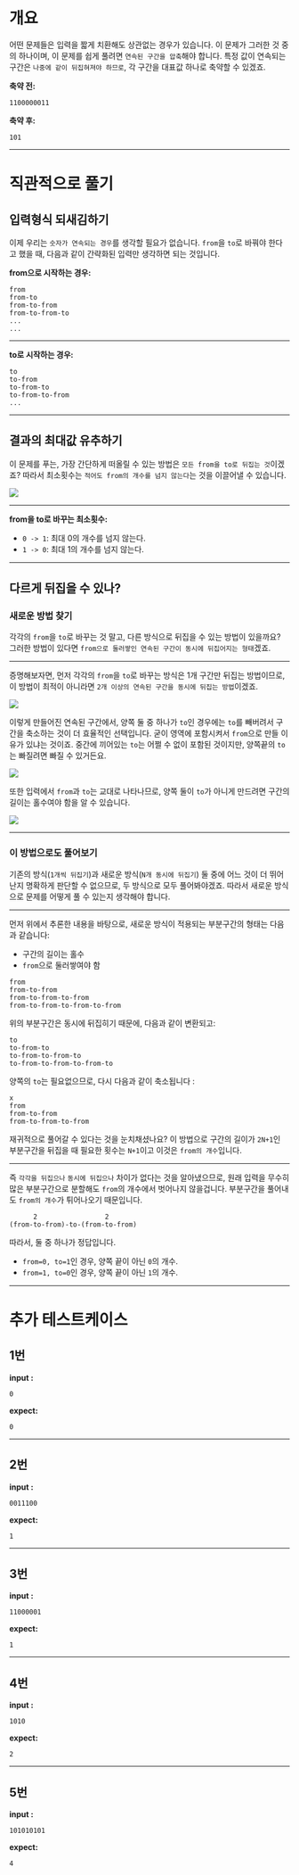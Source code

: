 # 개요

어떤 문제들은 입력을 짧게 치환해도 상관없는 경우가 있습니다. 이 문제가 그러한 것 중의 하나이며, 이 문제를 쉽게 풀려면 `연속된 구간을 압축`해야 합니다. 특정 값이 연속되는 구간은 `나중에 같이 뒤집혀져야 하므로`, 각 구간을 대표값 하나로 축약할 수 있겠죠.

**축약 전:**

```text
1100000011
```

**축약 후:**

```text
101
```

---

# 직관적으로 풀기

## 입력형식 되새김하기

이제 우리는 `숫자가 연속되는 경우`를 생각할 필요가 없습니다. `from`을 `to`로 바꿔야 한다고 했을 때, 다음과 같이 간략화된 입력만 생각하면 되는 것입니다.

**from으로 시작하는 경우:**

```text
from
from-to
from-to-from
from-to-from-to
...
...
```

---

**to로 시작하는 경우:**

```text
to
to-from
to-from-to
to-from-to-from
...
```

---

## 결과의 최대값 유추하기

이 문제를 푸는, 가장 간단하게 떠올릴 수 있는 방법은 `모든 from을 to로 뒤집는 것`이겠죠? 따라서 최소횟수는 `적어도 from의 개수를 넘지 않는다`는 것을 이끌어낼 수 있습니다.

![](./images/01.png)

---

**from을 to로 바꾸는 최소횟수:**

-   `0 -> 1`: 최대 0의 개수를 넘지 않는다.
-   `1 -> 0`: 최대 1의 개수를 넘지 않는다.

---

## 다르게 뒤집을 수 있나?

### 새로운 방법 찾기

각각의 `from`을 `to`로 바꾸는 것 말고, 다른 방식으로 뒤집을 수 있는 방법이 있을까요? 그러한 방법이 있다면 `from으로 둘러쌓인 연속된 구간이 동시에 뒤집어지는 형태`겠죠.

---

증명해보자면, 먼저 각각의 `from`을 `to`로 바꾸는 방식은 1개 구간만 뒤집는 방법이므로, 이 방법이 최적이 아니라면 `2개 이상의 연속된 구간을 동시에 뒤집는 방법`이겠죠.

![](./images/02.png)

이렇게 만들어진 연속된 구간에서, 양쪽 둘 중 하나가 `to`인 경우에는 `to`를 빼버려서 구간을 축소하는 것이 더 효율적인 선택입니다. 굳이 영역에 포함시켜서 `from`으로 만들 이유가 있냐는 것이죠. 중간에 끼어있는 `to`는 어쩔 수 없이 포함된 것이지만, 양쪽끝의 `to`는 빠질려면 빠질 수 있거든요.

![](./images/03.png)

또한 입력에서 `from`과 `to`는 교대로 나타나므로, 양쪽 둘이 `to`가 아니게 만드려면 구간의 길이는 홀수여야 함을 알 수 있습니다.

![](./images/04.png)

---

### 이 방법으로도 풀어보기

기존의 방식(`1개씩 뒤집기`)과 새로운 방식(`N개 동시에 뒤집기`) 둘 중에 어느 것이 더 뛰어난지 명확하게 판단할 수 없으므로, 두 방식으로 모두 풀어봐야겠죠. 따라서 새로운 방식으로 문제를 어떻게 풀 수 있는지 생각해야 합니다.

---

먼저 위에서 추론한 내용을 바탕으로, 새로운 방식이 적용되는 부분구간의 형태는 다음과 같습니다:

-   구간의 길이는 홀수
-   `from`으로 둘러쌓여야 함

```text
from
from-to-from
from-to-from-to-from
from-to-from-to-from-to-from
```

위의 부분구간은 동시에 뒤집히기 때문에, 다음과 같이 변환되고:

```text
to
to-from-to
to-from-to-from-to
to-from-to-from-to-from-to
```

양쪽의 `to`는 필요없으므로, 다시 다음과 같이 축소됩니다 :

```text
x
from
from-to-from
from-to-from-to-from
```

재귀적으로 풀어갈 수 있다는 것을 눈치채셨나요? 이 방법으로 구간의 길이가 `2N+1`인 부분구간을 뒤집을 때 필요한 횟수는 `N+1`이고 이것은 `from의 개수`입니다.

---

즉 `각각을 뒤집으나` `동시에 뒤집으나` 차이가 없다는 것을 알아냈으므로, 원래 입력을 무수히 많은 부분구간으로 분할해도 `from`의 개수에서 벗어나지 않을겁니다. 부분구간을 풀어내도 `from의 개수`가 튀어나오기 때문입니다.

```text
      2                 2
(from-to-from)-to-(from-to-from)
```

따라서, 둘 중 하나가 정답입니다.

-   `from=0, to=1`인 경우, 양쪽 끝이 아닌 `0`의 개수.
-   `from=1, to=0`인 경우, 양쪽 끝이 아닌 `1`의 개수.

---

# 추가 테스트케이스

## 1번

**input :**

```text
0
```

**expect:**

```text
0
```

---

## 2번

**input :**

```text
0011100
```

**expect:**

```text
1
```

---

## 3번

**input :**

```text
11000001
```

**expect:**

```text
1
```

---

## 4번

**input :**

```text
1010
```

**expect:**

```text
2
```

---

## 5번

**input :**

```text
101010101
```

**expect:**

```text
4
```
